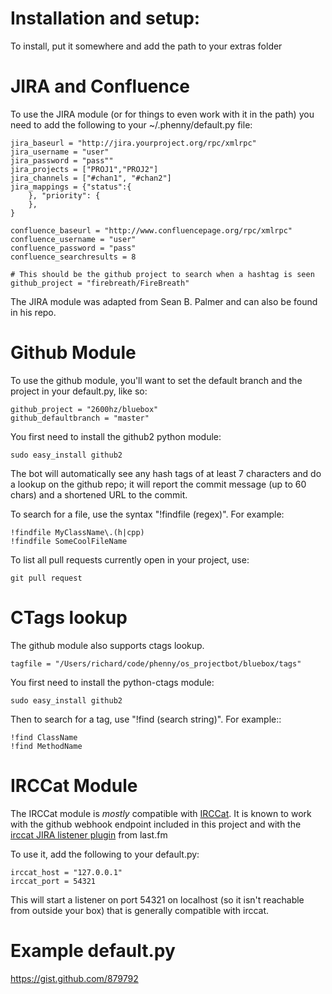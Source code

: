 Installation and setup:
=======================

To install, put it somewhere and add the path to your extras folder

JIRA and Confluence
===================
To use the JIRA module (or for things to even work with it in the path) you need to add the following to your ~/.phenny/default.py file:

    jira_baseurl = "http://jira.yourproject.org/rpc/xmlrpc"
    jira_username = "user"
    jira_password = "pass""
    jira_projects = ["PROJ1","PROJ2"]
    jira_channels = ["#chan1", "#chan2"]
    jira_mappings = {"status":{
        }, "priority": {
        },
    }

    confluence_baseurl = "http://www.confluencepage.org/rpc/xmlrpc"
    confluence_username = "user"
    confluence_password = "pass"
    confluence_searchresults = 8

    # This should be the github project to search when a hashtag is seen
    github_project = "firebreath/FireBreath"

The JIRA module was adapted from Sean B. Palmer and can also be found in his repo.

Github Module
=============
To use the github module, you'll want to set the default branch and the project in your default.py, like so:

    github_project = "2600hz/bluebox"
    github_defaultbranch = "master"

You first need to install the github2 python module:

    sudo easy_install github2

The bot will automatically see any hash tags of at least 7 characters and do a lookup on the github repo;
it will report the commit message (up to 60 chars) and a shortened URL to the commit.

To search for a file, use the syntax "!findfile (regex)".  For example:

    !findfile MyClassName\.(h|cpp)
    !findfile SomeCoolFileName

To list all pull requests currently open in your project, use:

    git pull request

CTags lookup
============
The github module also supports ctags lookup.

    tagfile = "/Users/richard/code/phenny/os_projectbot/bluebox/tags"

You first need to install the python-ctags module:

    sudo easy_install github2

Then to search for a tag, use "!find (search string)". For example::

    !find ClassName
    !find MethodName

IRCCat Module
=============

The IRCCat module is *mostly* compatible with [IRCCat](https://github.com/RJ/irccat). It is known to work
with the github webhook endpoint included in this project and with the [irccat JIRA listener plugin](https://github.com/RJ/irccat/tree/master/contrib/jira)
from last.fm

To use it, add the following to your default.py:

    irccat_host = "127.0.0.1"
    irccat_port = 54321

This will start a listener on port 54321 on localhost (so it isn't reachable from outside your box) that is generally compatible with irccat.

Example default.py
==================

https://gist.github.com/879792
